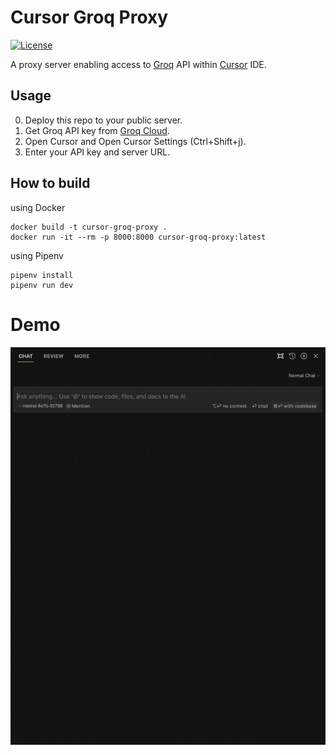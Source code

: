 # Cursor Groq Proxy
[![License](https://img.shields.io/badge/License-Apache_2.0-blue.svg)](https://opensource.org/licenses/Apache-2.0)

A proxy server enabling access to [Groq](https://groq.com) API within [Cursor](https://cursor.sh/) IDE.

## Usage

0. Deploy this repo to your public server.
1. Get Groq API key from [Groq Cloud](https://console.groq.com).
2. Open Cursor and Open Cursor Settings (Ctrl+Shift+j).
3. Enter your API key and server URL.

## How to build

using Docker

```shell
docker build -t cursor-groq-proxy .
docker run -it --rm -p 8000:8000 cursor-groq-proxy:latest
```

using Pipenv

```shell
pipenv install
pipenv run dev
```

# Demo
![Demo](./etc/demo.gif)
